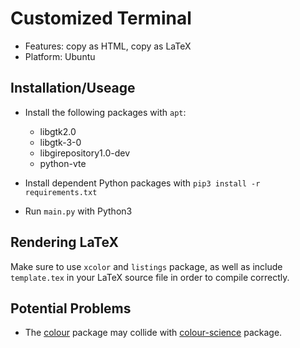 # Customized Terminal

- Features: copy as HTML, copy as LaTeX
- Platform: Ubuntu

## Installation/Useage

- Install the following packages with `apt`:
    - libgtk2.0
    - libgtk-3-0
    - libgirepository1.0-dev
    - python-vte

- Install dependent Python packages with `pip3 install -r requirements.txt`
- Run `main.py` with Python3

## Rendering LaTeX

Make sure to use `xcolor` and `listings` package, as well as include `template.tex` in your LaTeX source file in order to compile correctly. 

## Potential Problems
- The [colour](https://pypi.org/project/colour/) package may collide with [colour-science](https://pypi.org/project/colour-science/) package. 